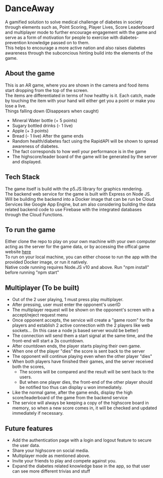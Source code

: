 # DanceAway
A gamified solution to solve medical challenge of diabetes in society through elements such as, Point Scoring, Player Lives, Score Leaderboard and multiplayer mode to further encourage engagement with the game and serve as a form of motivation for people to exercise with diabetes-prevention knowledge passed on to them.  
This helps to encourage a more active nation and also raises diabetes awareness through the subconcious hinting build into the elements of the game.

## About the game
This is an AR game, where you are shown in the camera and food items start dropping from the top of the screen.  
The items are differentiated in terms of how healthy is it. Each catch, made by touching the item with your hand will either get you a point or make you lose a live.  
Things falling down  (Disappears when caught)
- Mineral Water bottle (+ 5 points)
- Sugary bottled drinks (- 1 live)
- Apple (+ 3 points)
- Bread (- 1 live)
After the game ends
- Random health/diabetes fact using the RapidAPI will be shown to spread awareness of diabetes.
- The fact corresponds to how well your performance is in the game
- The highscore/leader board of the game will be generated by the server and displayed.

## Tech Stack
The game itself is build with the p5.JS library for graphics rendering.  
The backend web service for the game is built with Express on Node JS.  
Will be building the backend into a Docker image that can be run be Cloud Services like Google App Engine, but am also considering building the data related backend code to use Firebase with the integrated databases through the Cloud Functions.

## To run the game
Either clone the repo to play on your own machine with your own computer acting as the server for the game data, or by accessing the offical game website [here](https://dancingchair-a4810.firebaseapp.com/)  
To run on your local machine, you can either choose to run the app with the provided Docker image, or run it natively.  
Native code running requires Node.JS v10 and above. Run "npm install" before running "npm start"

## Multiplayer (To be built)
- Out of the 2 user playing, 1 must press play multiplayer.
- After pressing, user must enter the opponent's userID
- The multiplayer request will be shown on the opponent's screen with a accept/reject request menu
- Once opponent accepts, the service will create a "game room" for the players and establish 2
    active connection with the 2 players like web sockets... (In this case a node js based server would be better)
- The connection will send them a start signal at the same time, and the front-end will start a 3s countdown.
- After countdown ends, the player starts playing their own game.
- When one of the player "dies" the score is sent back to the server
- The opponent will continue playing even when the other player "dies"
- When both players have finished their games, and the server received both the scores,
    - The scores will be compared and the result will be sent back to the users.
    - But when one player dies, the front-end of the other player should be notified too thus can display u won immediately.
- Like the normal game, after the game ends, display the high score/leaderboard of the game from the backend service
- The service will always be keeping a copy of the highscore board in memory, so when a new score comes in, it will be checked and updated immediately if necessary.

## Future features
- Add the authentication page with a login and logout feature to secure the user data.
- Share your highscore on social media.
- Multiplayer mode as mentioned above.
- Invite your friends to play and compete against you.
- Expand the diabetes related knowledge base in the app, so that user can see more different trivias and stuff